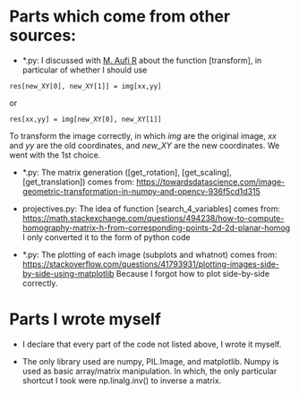 # Parts which come from other sources:

- *.py: I discussed with [M. Aufi R](https://github.com/parampaa2) about the function [transform], in particular of whether I should use

```res[new_XY[0], new_XY[1]] = img[xx,yy]```

or

```res[xx,yy] = img[new_XY[0], new_XY[1]]```

To transform the image correctly, in which *img* are the original image, *xx* and *yy* are the old coordinates, and *new_XY* are the new coordinates. We went with the 1st choice.

- *.py: The matrix generation ([get_rotation], [get_scaling], [get_translation]) comes from: https://towardsdatascience.com/image-geometric-transformation-in-numpy-and-opencv-936f5cd1d315

- projectives.py: The idea of function [search_4_variables] comes from: https://math.stackexchange.com/questions/494238/how-to-compute-homography-matrix-h-from-corresponding-points-2d-2d-planar-homog
I only converted it to the form of python code

- *.py: The plotting of each image (subplots and whatnot) comes from: https://stackoverflow.com/questions/41793931/plotting-images-side-by-side-using-matplotlib Because I forgot how to plot side-by-side correctly.

# Parts I wrote myself

- I declare that every part of the code not listed above, I wrote it myself.

- The only library used are numpy, PIL.Image, and matplotlib. Numpy is used as basic array/matrix manipulation. In which, the only particular shortcut I took were np.linalg.inv() to inverse a matrix.
